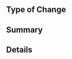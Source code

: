 ## Type of Change
<!-- New Feature / Enhancement / Bug / Other -->

## Summary
<!-- Brief summary of the issue. -->

## Details
<!-- 
Include relevant code samples, example snippets, benefits, complexity, etc.

For bug reports, please include your configuration file and a sample of your workspace with the minimum amount of code needed to reproduce.  For alternative debugging approaches, you can use our test cases as a format to follow for reproducing bugs.
-->
